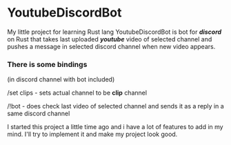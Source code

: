 # YoutubeDiscordBot
My little project for learning Rust lang
YoutubeDiscordBot is bot for ***discord*** on Rust that takes last uploaded ***youtube*** video of selected channel and pushes a message in selected discord channel when new video appears.

### There is some bindings

(in discord channel with bot included)

/set clips - sets actual channel to be **clip** channel

/!bot - does check last video of selected channel and sends it as a reply in a same discord channel

I started this project a little time ago and i have a lot of features to add in my mind. I'll try to implement it and make my project look good.
